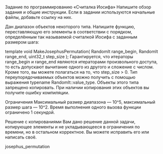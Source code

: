 Задание по программированию «Считалка Иосифа»
Напишите обзор задания и общие инструкции. Если в задании используются начальные файлы, добавьте ссылку на них.

Дан диапазон объектов некоторого типа. Напишите функцию, переставляющую его элементы в соответствии с порядком, определённым так называемой считалкой Иосифа с заданным размером шага:

template <typename RandomIt>
void MakeJosephusPermutation(
    RandomIt range_begin, RandomIt range_end,
    uint32_t step_size
);
Гарантируется, что итераторы range_begin и range_end являются итераторами произвольного доступа, то есть допускают вычитание одного из другого и сложение с числом. Кроме того, вы можете полагаться на то, что step_size > 0. Тип переупорядочиваемых объектов можно получить с помощью выражения typename RandomIt::value_type. Объекты этого типа запрещено копировать. При наличии копирования этих объектов вы получите ошибку компиляции.

Ограничения
Максимальный размер диапазона — 10^5, максимальный размер шага — 10^2. Время выполнения одного вызова функции ограничено 1 секундой.

Решение с копированиями
Вам дано решение данной задачи, копирующее элементы и не укладывающееся в ограничения по времени, но в остальном корректное. Вы можете исправить его или написать своё.

josephus_permutation